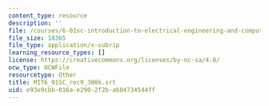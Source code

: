 ```yaml
---
content_type: resource
description: ''
file: /courses/6-01sc-introduction-to-electrical-engineering-and-computer-science-i-spring-2011/e93e9cbb016ae2902f2ba684734544ff_MIT6_01SC_rec9_300k.srt
file_size: 18365
file_type: application/x-subrip
learning_resource_types: []
license: https://creativecommons.org/licenses/by-nc-sa/4.0/
ocw_type: OCWFile
resourcetype: Other
title: MIT6_01SC_rec9_300k.srt
uid: e93e9cbb-016a-e290-2f2b-a684734544ff
---
```

